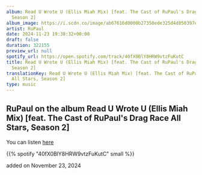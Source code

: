 ```yaml
---
album: Read U Wrote U (Ellis Miah Mix) [feat. The Cast of RuPaul's Drag Race All Stars,
  Season 2]
album_image: https://i.scdn.co/image/ab67616d0000b27350ede325d4d850397ee180b3
artist: RuPaul
date: 2024-11-23 19:38:32+00:00
draft: false
duration: 322155
preview_url: null
spotify_url: https://open.spotify.com/track/40fX0BlY8HRW9vtzFuKutC
title: Read U Wrote U (Ellis Miah Mix) [feat. The Cast of RuPaul's Drag Race All Stars,
  Season 2]
translationKey: Read U Wrote U (Ellis Miah Mix) [feat. The Cast of RuPaul's Drag Race
  All Stars, Season 2]
type: music
---
```


## RuPaul on the album Read U Wrote U (Ellis Miah Mix) [feat. The Cast of RuPaul's Drag Race All Stars, Season 2]

You can listen [here](https://open.spotify.com/track/40fX0BlY8HRW9vtzFuKutC)

{{% spotify "40fX0BlY8HRW9vtzFuKutC" small %}}

added on November 23, 2024